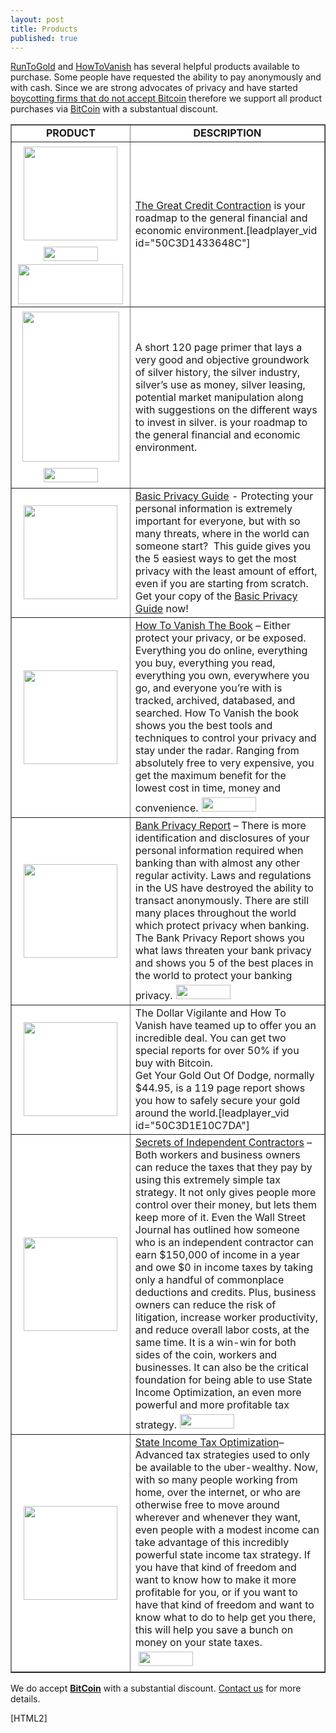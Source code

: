 ```yaml
---
layout: post
title: Products
published: true
---
```

<p><a title="Run To Gold" href="http://www.runtogold.com" target="_blank">RunToGold</a> and <a title="How To Vanish" href="http://www.howtovanish.com" target="_blank">HowToVanish</a> has several helpful products available to purchase. Some people have requested the ability to pay anonymously and with cash. Since we are strong advocates of privacy and have started <a title="boycott stratfor not accepting bitcoin" href="http://www.youtube.com/watch?v=G1P4Z5hH7ak" target="_blank">boycotting firms that do not accept Bitcoin</a> therefore we support all product purchases via <a title="bitcoin products" href="http://www.runtogold.com/bitcoinproductspage">BitCoin</a> with a substantual discount.</p>
<table style="background-color: #ffffff;" border="1" width="800" cellspacing="3" cellpadding="3">
<tbody>
<tr>
<td style="text-align: center;"><strong>PRODUCT</strong></td>
<td style="text-align: center;"><strong>DESCRIPTION</strong></td>
</tr>
<tr>
<td style="text-align: center;"><a href="http://www.creditcontraction.com"><img class="alignleft size-medium wp-image-2533" style="border: 5px solid white;" title="great credit contraction" src="{{ site.baseurl }}/images/great-credit-contraction-250.jpg" alt="" width="150" height="150" /></a><a href="https://www.e-junkie.com/ecom/gb.php?c=cart&amp;i=227184&amp;cl=48745&amp;ejc=2"><img class="aligncenter size-medium wp-image-2533" style="border: 5px solid white;" title="add to cart" src="{{ site.baseurl }}/images/add-to-cart.jpg" alt="" width="87" height="23" /></a><a href="https://www.coindl.com/page/item/590"><img class="aligncenter" title="buy the great credit contraction with bitcoin" src="{{ site.baseurl }}/images/bitcoin-checkout.png" alt="" width="168" height="64" /></a></td>
<td style="text-align: left;"><a href="http://www.creditcontraction.com" target="_blank">The Great Credit Contraction</a> is your roadmap to the general financial and economic environment.[leadplayer_vid id="50C3D1433648C"]</td>
</tr>
<tr>
<td style="text-align: center;"><a href="http://www.runtogold.com/2009/06/get-the-skinny-on-silver-investing/"><img class="alignleft size-medium wp-image-2533" style="border: 5px solid white;" title="get the skinny on silver investing" src="{{ site.baseurl }}/images/gettheskinnyonsilver.jpg" alt="" width="155" height="240" /></a><a href="https://www.e-junkie.com/ecom/gb.php?i=264713&amp;c=single&amp;cl=48745"><img class="aligncenter size-medium wp-image-2533" style="border: 5px solid white;" title="add to cart" src="{{ site.baseurl }}/images/add-to-cart.jpg" alt="" width="87" height="23" /></a></td>
<td style="text-align: left;">A short 120 page primer that lays a very good and objective groundwork of silver history, the silver industry, silver’s use as money, silver leasing, potential market manipulation along with suggestions on the different ways to invest in silver. is your roadmap to the general financial and economic environment.<center><a href="http://www.trialpay.com/productpage/?c=d15f3aa&amp;tid=9ahvgQF"><img src="{{ site.baseurl }}/images/?rc=v&amp;ri=1368898&amp;p=EbssddT&amp;t=9ahvgQF" alt="" border="0" /></a></center></td>
</tr>
<tr>
<td style="text-align: center;"><a href="http://www.howtovanish.com/products/free-privacy-guide/"><img class="alignleft size-medium wp-image-2533" style="border: 5px solid white;" title="free privacy guide" src="{{ site.baseurl }}/images/free-privacy-guide-250.jpg" alt="" width="150" height="150" /></a></td>
<td style="text-align: left;"><a href="http://www.howtovanish.com/products/free-privacy-guide/" target="_blank">Basic Privacy Guide</a> - Protecting your personal information is extremely important for everyone, but with so many threats, where in the world can someone start?  This guide gives you the 5 easiest ways to get the most privacy with the least amount of effort, even if you are starting from scratch. Get your copy of the <a href="http://www.howtovanish.com/products/free-privacy-guide/" target="_blank">Basic Privacy Guide</a> now!</td>
</tr>
<tr>
<td style="text-align: center;"><a href="http://www.howtovanish.com/products/how-to-vanish-book/"><img class="alignleft size-medium wp-image-2533" style="border: 5px solid white;" title="how to vanish book" src="{{ site.baseurl }}/images/how-to-vanish-book-250.jpg" alt="" width="150" height="150" /></a></td>
<td style="text-align: left;"><a href="http://www.howtovanish.com/products/how-to-vanish-book/" target="_blank">How To Vanish The Book</a> – Either protect your privacy, or be exposed. Everything you do online, everything you buy, everything you read, everything you own, everywhere you go, and everyone you’re with is tracked, archived, databased, and searched. How To Vanish the book shows you the best tools and techniques to control your privacy and stay under the radar. Ranging from absolutely free to very expensive, you get the maximum benefit for the lowest cost in time, money and convenience.<a href="http://www.howtovanish.com/htvbookaddtocart"><img class="alignleft size-medium wp-image-2533" style="border: 5px solid white;" title="add to cart" src="{{ site.baseurl }}/images/add-to-cart.jpg" alt="" width="87" height="23" /></a></td>
</tr>
<tr>
<td style="text-align: center;"><a href="http://www.howtovanish.com/products/bank-privacy-report/"><img class="alignleft size-medium wp-image-2533" style="border: 5px solid white;" title="bank privacy report" src="{{ site.baseurl }}/images/bank-privacy-report-250.jpg" alt="" width="150" height="150" /></a></td>
<td style="text-align: left;"><a href="http://www.howtovanish.com/products/bank-privacy-report/" target="_blank">Bank Privacy Report</a> – There is more identification and disclosures of your personal information required when banking than with almost any other regular activity. Laws and regulations in the US have destroyed the ability to transact anonymously. There are still many places throughout the world which protect privacy when banking. The Bank Privacy Report shows you what laws threaten your bank privacy and shows you 5 of the best places in the world to protect your banking privacy.<a href="https://www.e-junkie.com/ecom/gb.php?c=cart&amp;i=224314&amp;cl=48745&amp;ejc=2"><img class="alignleft size-medium wp-image-2533" style="border: 5px solid white;" title="add to cart" src="{{ site.baseurl }}/images/add-to-cart.jpg" alt="" width="87" height="23" /></a></td>
</tr>
<tr>
<td style="text-align: center;"><a href="https://www.coindl.com/r/H6T61ZQW/item/591"><img class="alignleft size-medium wp-image-2533" style="border: 5px solid white;" title="bank privacy report" src="{{ site.baseurl }}/images/bank-privacy-report-get-your-gold-out-of-dodge.jpg" alt="" width="150" height="150" /></a></td>
<td style="text-align: left;">The Dollar Vigilante and How To Vanish have teamed up to offer you an incredible deal. You can get two special reports for over 50% if you buy with Bitcoin.<br />
Get Your Gold Out Of Dodge, normally $44.95, is a 119 page report shows you how to safely secure your gold around the world.[leadplayer_vid id="50C3D1E10C7DA"]</td>
</tr>
<tr>
<td style="text-align: center;"><a href="http://www.howtovanish.com/products/secrets-of-independent-contractors/"><img class="alignleft size-medium wp-image-2533" style="border: 5px solid white;" title="secrets of independent contractors" src="{{ site.baseurl }}/images/secret-independent-contractors-250.jpg" alt="" width="150" height="150" /></a></td>
<td style="text-align: left;"><a href="http://www.howtovanish.com/products/secrets-of-independent-contractors/" target="_blank">Secrets of Independent Contractors</a> – Both workers and business owners can reduce the taxes that they pay by using this extremely simple tax strategy. It not only gives people more control over their money, but lets them keep more of it. Even the Wall Street Journal has outlined how someone who is an independent contractor can earn $150,000 of income in a year and owe $0 in income taxes by taking only a handful of commonplace deductions and credits. Plus, business owners can reduce the risk of litigation, increase worker productivity, and reduce overall labor costs, at the same time. It is a win-win for both sides of the coin, workers and businesses. It can also be the critical foundation for being able to use State Income Optimization, an even more powerful and more profitable tax strategy.<a href="http://www.howtovanish.com/secretofindependentcontractors"><img class="alignleft size-medium wp-image-2533" style="border: 5px solid white;" title="add to cart" src="{{ site.baseurl }}/images/add-to-cart.jpg" alt="" width="87" height="23" /></a></td>
</tr>
<tr>
<td style="text-align: center;"><a href="http://www.howtovanish.com/products/tax-domicile-report/"><img class="alignleft size-medium wp-image-2533" style="border: 5px solid white;" title="state income tax domicile report" src="{{ site.baseurl }}/images/state-income-tax-250.jpg" alt="" width="150" height="150" /></a></td>
<td style="text-align: left;"><a href="http://www.howtovanish.com/products/tax-domicile-report/" target="_blank">State Income Tax Optimization</a>– Advanced tax strategies used to only be available to the uber-wealthy. Now, with so many people working from home, over the internet, or who are otherwise free to move around wherever and whenever they want, even people with a modest income can take advantage of this incredibly powerful state income tax strategy. If you have that kind of freedom and want to know how to make it more profitable for you, or if you want to have that kind of freedom and want to know what to do to help get you there, this will help you save a bunch on money on your state taxes.<a href="http://www.howtovanish.com/taxdomicilecart"><img class="alignleft size-medium wp-image-2533" style="border: 5px solid white;" title="add to cart" src="{{ site.baseurl }}/images/add-to-cart.jpg" alt="" width="87" height="23" /></a></td>
</tr>
</tbody>
</table>
<p><a name="BitCoin"></a>We do accept <a title="bitcoin products" href="http://www.runtogold.com/bitcoinproductspage"><strong>BitCoin</strong></a> with a substantial discount. <a title="contact us" href="http://www.runtogold.com/about/contact/" target="_blank">Contact us</a> for more details.</p>
<p>[HTML2]</p>
